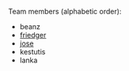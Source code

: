 Team members (alphabetic order):
* beanz
* [friedger](https://github.com/friedger)
* [jose](https://github.com/landabaso)
* kestutis 
* lanka
